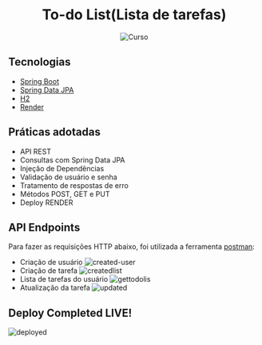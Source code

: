 <h1 align="center">
  To-do List(Lista de tarefas)
</h1>

<p align="center">
 <img src="https://img.shields.io/static/v1?label=Tipo&message=Desafio&color=8257E5&labelColor=000000" alt="Curso" />
</p>


## Tecnologias

- [Spring Boot](https://spring.io/projects/spring-boot)
- [Spring Data JPA](https://spring.io/projects/spring-data-jpa)
- [H2](https://mvnrepository.com/artifact/com.h2database/h2)
- [Render](https://render.com)



## Práticas adotadas
- API REST
- Consultas com Spring Data JPA
- Injeção de Dependências
- Validação de usuário e senha
- Tratamento de respostas de erro
- Métodos POST, GET e PUT
- Deploy RENDER


## API Endpoints

Para fazer as requisições HTTP abaixo, foi utilizada a ferramenta [postman](https://www.postman.com/downloads/):

- Criação de usuário
  ![created-user](https://github.com/mfarias25/rocketseat-todolist/assets/60070072/a1961df3-ba15-48b1-943b-377681f18a56)
- Criação de tarefa
  ![createdlist](https://github.com/mfarias25/rocketseat-todolist/assets/60070072/db661b6c-0119-4093-b812-7380fb902be2)
- Lista de tarefas do usuário
 ![gettodolis](https://github.com/mfarias25/rocketseat-todolist/assets/60070072/0dbbff66-162e-4774-9f0d-acfac5e19ae1)
- Atualização da tarefa
  ![updated](https://github.com/mfarias25/rocketseat-todolist/assets/60070072/83f7b00f-b631-49e4-ae55-836f8ee7815f)
## Deploy Completed LIVE!
![deployed](https://github.com/mfarias25/rocketseat-todolist/assets/60070072/87d15590-9624-4684-972d-1adb420b1695)


